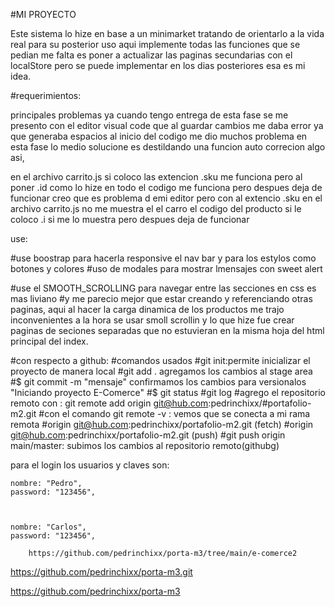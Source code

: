 #MI PROYECTO

Este sistema lo hize en base a un minimarket tratando de orientarlo a la vida real para su posterior uso
aqui implemente todas las funciones que se pedian me falta es poner a actualizar las paginas secundarias con el localStore pero se puede implementar en los dias posteriores esa es mi idea.


#requerimientos:

principales problemas ya cuando tengo entrega de esta fase se me presento con el editor visual code que al guardar cambios me daba error ya que generaba espacios al inicio del codigo me dio muchos problema en esta fase lo medio solucione es destildando una funcion auto correcion algo asi,

en el archivo carrito.js si coloco las extencion .sku me funciona pero al poner .id como lo hize en todo el codigo me funciona pero despues deja de funcionar creo que es problema d emi editor pero con al extencio .sku en el archivo carrito.js no me muestra el el carro el codigo del producto si le coloco .i si me lo muestra pero despues deja de funcionar

use:

#use boostrap para hacerla responsive el nav bar y para los estylos como botones y colores
#uso de modales para mostrar lmensajes con sweet alert


#use el SMOOTH_SCROLLING para navegar entre las secciones en css es mas liviano
#y me parecio mejor que estar creando y referenciando otras paginas, aqui al hacer la carga dinamica de los productos me trajo inconvenientes a la hora se usar smoll scrollin y lo que hize fue crear paginas de seciones separadas que no estuvieran en la misma hoja del html principal del index.




#con respecto a github:
#comandos usados 
#git init:permite inicializar el proyecto de manera local
#git add . agregamos los cambios al stage area
#$ git commit -m  "mensaje" confirmamos los cambios para versionalos "Iniciando proyecto E-Comerce"
#$ git status
#git log
#agrego el repositorio remoto con : git remote add origin git@hub.com:pedrinchixx/#portafolio-m2.git
#con el comando git remote -v : vemos que se conecta a mi rama remota
#origin  git@hub.com:pedrinchixx/portafolio-m2.git (fetch)
#origin  git@hub.com:pedrinchixx/portafolio-m2.git (push)
#git push origin main/master: subimos los cambios al repositorio remoto(githubg)

para el login los usuarios y claves son:


    nombre: "Pedro",
    password: "123456",
    
  
  
    nombre: "Carlos",
    password: "123456",
    
        https://github.com/pedrinchixx/porta-m3/tree/main/e-comerce2

https://github.com/pedrinchixx/porta-m3.git

https://github.com/pedrinchixx/porta-m3

